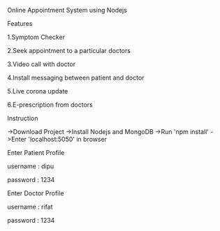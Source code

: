 Online Appointment System using Nodejs

Features

1.Symptom Checker

2.Seek appointment to a particular doctors

3.Video call with doctor

4.Install messaging between patient and doctor

5.Live corona update

6.E-prescription from doctors

Instruction

->Download Project
->Install Nodejs and MongoDB
->Run 'npm install' 
->Enter 'localhost:5050' in browser

Enter Patient Profile

username : dipu

password : 1234


Enter Doctor Profile

username : rifat

password : 1234
